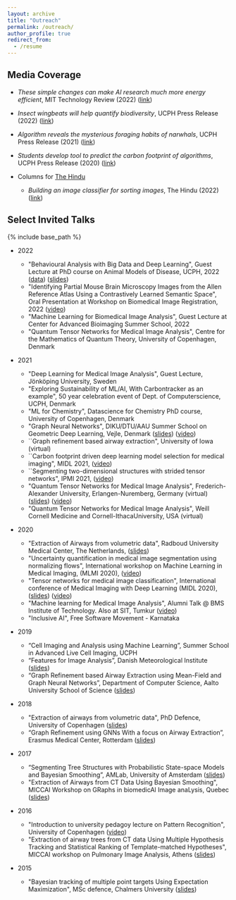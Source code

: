 ```yaml
---
layout: archive
title: "Outreach"
permalink: /outreach/
author_profile: true
redirect_from:
  - /resume
---
```

Media Coverage
---
* _These simple changes can make AI research much more energy efficient_, MIT Technology Review (2022) ([link](https://www.technologyreview.com/2022/07/06/1055458/ai-research-emissions-energy-efficient/))
* _Insect wingbeats will help quantify biodiversity_, UCPH Press Release (2022) ([link](https://science.ku.dk/english/press/news/2022/insect-wingbeats-will-help-quantify-biodiversity/)) 
* _Algorithm reveals the mysterious foraging habits of narwhals_, UCPH Press Release (2021) ([link](https://di.ku.dk/english/news/2021/algorithm-reveals-the-mysterious-foraging-habits-of-narwhals/))
* _Students develop tool to predict the carbon footprint of algorithms_, UCPH Press Release (2020) ([link](https://news.ku.dk/all_news/2020/11/students-develop-tool-to-predict-the-carbon-footprint-of-algorithms/)) 

* Columns for [The Hindu](https://www.thehindu.com/profile/author/RaghavendraS/)
   * _Building an image classifier for sorting images_, The Hindu (2022) ([link](https://epaper.thehindu.com/Home/MShareImage?Pictureid=GL8A8EF7A.2)) 

Select Invited Talks 
---
{% include base_path %}
* 2022
   * "Behavioural Analysis with Big Data and Deep Learning", Guest Lecture at PhD course on Animal Models of Disease, UCPH, 2022 ([data](files/behaviour.zip)) ([slides](files/Raghav2022Behaviour.pdf))
   * "Identifying Partial Mouse Brain Microscopy Images from the Allen Reference Atlas Using a Contrastively Learned Semantic Space", Oral Presentation at Workshop on Biomedical Image Registration, 2022 ([video](https://www.youtube.com/embed/rJ_wr-EyhPE))
   * "Machine Learning for Biomedical Image Analysis", Guest Lecture at Center for Advanced Bioimaging Summer School, 2022
   * "Quantum Tensor Networks for Medical Image Analysis", Centre for the Mathematics of Quantum Theory, University of Copenhagen, Denmark
* 2021
    * "Deep Learning for Medical Image Analysis", Guest Lecture,  Jönköping University, Sweden
    * "Exploring Sustainability of ML/AI, With Carbontracker as an example", 50 year celebration event of Dept. of Computerscience, UCPH, Denmark
    * "ML for Chemistry", Datascience for Chemistry PhD course, University of Copenhagen, Denmark
    * "Graph Neural Networks", DIKU/DTU/AAU Summer School on Geometric Deep Learning, Vejle, Denmark ([slides](files/gdl2021_raghav.pdf)) ([video](https://geometric-deep-learning.compute.dtu.dk/wp-content/uploads/2021/08/lecture_day3_Selvan.mp4))
    * ``Graph refinement based airway extraction", University of Iowa (virtual) 
    * ``Carbon footprint driven deep learning model selection for medical imaging", MIDL 2021, ([video](https://2021.midl.io/papers/c4))
    * ``Segmenting two-dimensional structures with strided tensor networks", IPMI 2021, ([video](http://ipmi2021.org/papers/135/))
    * "Quantum Tensor Networks for Medical Image Analysis", Frederich-Alexander University, Erlangen-Nuremberg, Germany (virtual) ([slides](files/FAU_20210526.pdf)) ([video](https://www.fau.tv/clip/id/33389))
    * "Quantum Tensor Networks for Medical Image Analysis", Weill Cornell Medicine and Cornell-IthacaUniversity, USA (virtual) 
* 2020
    * "Extraction of Airways from volumetric data", Radboud University Medical Center, The Netherlands, ([slides](files/radboud_mc_2020.pdf)) 
    * "Uncertainty quantification in medical image segmentation using normalizing flows", International workshop on Machine Learning in Medical Imaging, (MLMI 2020), ([video](https://www.youtube.com/watch?v=6mZsNRcwK-s&))
    * "Tensor networks for medical image classification", International conference of Medical Imaging with Deep Learning (MIDL 2020), ([slides](files/midl2020.pdf)) ([video](https://www.youtube.com/watch?v=CpBJVULSGiY&feature=share))
    * "Machine learning for Medical Image Analysis", Alumni Talk @ BMS Institute of Technology. Also at SIT, Tumkur ([video](https://www.youtube.com/watch?v=cNFveRTSRq4&))
    * "Inclusive AI", Free Software Movement - Karnataka	

* 2019
    * “Cell Imaging and Analysis using Machine Learning”, Summer School in Advanced Live Cell
Imaging, UCPH
    * “Features for Image Analysis”, Danish Meteorological Institute ([slides](files/dmi.pdf)) 
    * “Graph Refinement based Airway Extraction using Mean-Field and Graph Neural Networks”,
Department of Computer Science, Aalto University School of Science ([slides](files/aalto.pdf))

* 2018 
    * "Extraction of airways from volumetric data", PhD Defence, University of Copenhagen ([slides](files/phd.pdf))
    * “Graph Refinement using GNNs With a focus on Airway Extraction”, Erasmus Medical Center,
Rotterdam ([slides](files/rotterdam.pdf))
	
* 2017 
    * “Segmenting Tree Structures with Probabilistic State-space Models and Bayesian Smoothing”,
AMLab, University of Amsterdam ([slides](files/amsterdam.pdf))
    * "Extraction of Airways from CT Data Using Bayesian Smoothing", MICCAI Workshop on GRaphs in biomedicAl Image anaLysis, Quebec ([slides](files/grail.pdf))

* 2016
    * "Introduction to university pedagoy lecture on Pattern Recognition", University of Copenhagen ([video](https://www.youtube.com/watch?v=3RfOFVvhYGU))
    * "Extraction of airway trees from CT data Using Multiple Hypothesis Tracking and Statistical Ranking of Template-matched Hypotheses", MICCAI workshop on Pulmonary Image Analysis, Athens ([slides](files/pia.pdf))

* 2015
    * "Bayesian tracking of multiple point targets Using Expectation Maximization", MSc defence, Chalmers University ([slides](files/msc.pdf))
